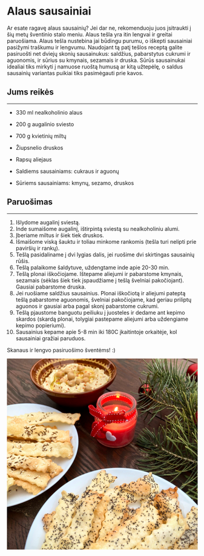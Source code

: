 # Alaus sausainiai

Ar esate ragavę alaus sausainių? Jei dar ne, rekomenduoju juos įsitraukti į šių metų šventinio stalo meniu. Alaus tešla yra itin lengvai ir greitai paruošiama. Alaus tešla nustebina jai būdingu purumu, o iškepti sausainiai pasižymi traškumu ir lengvumu. Naudojant tą patį tešlos receptą galite pasiruošti net dviejų skonių sausainukus: saldžius, pabarstytus cukrumi ir aguonomis, ir sūrius su kmynais, sezamais ir druska. Sūrūs sausainukai idealiai tiks mirkyti į namuose ruoštą humusą ar kitą užtepėlę, o saldus sausainių variantas puikiai tiks pasimėgauti prie kavos. 

## Jums reikės
<hr/>

* 330 ml nealkoholinio alaus
* 200 g augalinio sviesto
* 700 g kvietinių miltų
* Žiupsnelio druskos
* Rapsų aliejaus

* Saldiems sausainiams: cukraus ir aguonų
* Sūriems sausainiams: kmynų, sezamo, druskos

## Paruošimas
<hr/>

1. Išlydome augalinį sviestą. 
2. Inde sumaišome augalinį, ištirpintą sviestą su nealkoholiniu alumi. 
3. Įberiame miltus ir šiek tiek druskos. 
4. Išmaišome viską šauktu ir toliau minkome rankomis (tešla turi nelipti prie paviršių ir rankų).
5. Tešlą pasidaliname į dvi lygias dalis, jei ruošime dvi skirtingas sausainių rūšis.
6. Tešlą palaikome šaldytuve, uždengtame inde apie 20-30 min. 
7. Tešlą plonai iškočiojame. Ištepame aliejumi ir pabarstome kmynais, sezamais (sėklas šiek tiek įspaudžiame į tešlą švelniai pakočiojant). Gausiai pabarstome druska. 
8. Jei ruošiame saldžius sausainius. Plonai iškočiotą ir aliejumi pateptą tešlą pabarstome aguonomis, švelniai pakočiojame, kad geriau priliptų aguonos ir gausiai arba pagal skonį pabarstome cukrumi. 
9. Tešlą pjaustome banguotu peiliuku į juosteles ir dedame ant kepimo skardos (skardą plonai, tolygiai pastepame aliejumi arba uždengiame kepimo popieriumi).
10. Sausainius kepame apie 5-8 min iki 180C įkaitintoje orkaitėje, kol sausainiai gražiai paruduos.

   Skanaus ir lengvo pasiruošimo šventėms! :)

![name](../../pav/alaus_sausainiai.JPG)
